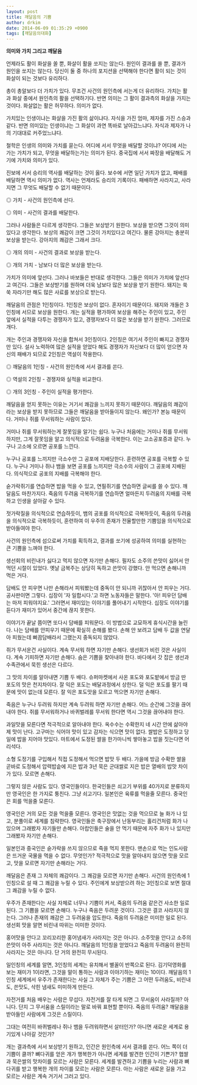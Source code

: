 ```yaml
---
layout: post
title: 깨달음의 기쁨
author: drkim
date: 2014-06-09 01:35:29 +0900
tags: [깨달음의대화]
---
```

**의미와 가치 그리고 깨달음**

  


언제라도 활이 화살을 쏠 뿐, 화살이 활을 쏘지는 않는다. 원인이 결과를 쏠 뿐, 결과가 원인을 쏘지는 않는다. 당신이 둘 중 하나의 포지션을 선택해야 한다면 활이 되는 것이 화살이 되는 것보다 유리하다. 

  


총이 총알보다 더 가치가 있다. 무조건 사건의 원인측에 서는게 더 유리하다. 가치는 활과 화살 중에서 원인측의 활을 선택하기다. 반면 의미는 그 활이 결과측의 화살을 가지는 것이다. 화살없는 활은 허무하다. 의미가 없다. 

  


가치있는 인생이냐는 화살을 가진 활의 삶이냐다. 자식을 가진 엄마, 제자를 가진 스승과 같다. 반면 의미있는 인생이냐는 그 화살이 과연 똑바로 날아갔느냐다. 자식과 제자가 나의 기대대로 커주었느냐다. 

  


철학은 인생의 의미와 가치를 묻는다. 어디에 서서 무엇을 배달할 것이냐? 어디에 서는가는 가치가 되고, 무엇을 배달하는가는 의미가 된다. 중국집에 서서 짜장을 배달해도 거기에 가치와 의미가 있다.

  


진보에 서서 승리의 역사를 배달하는 것이 옳다. 보수에 서면 일단 가치가 없고, 패배를 배달하면 역시 의미가 없다. 역사는 언제라도 승리의 기록이다. 패배하면 사라지고, 사라지면 그 무엇도 배달할 수 없기 때문이다. 

  


◎ 가치 - 사건의 원인측에 선다.   
      
◎ 의미 - 사건의 결과를 배달한다. 

  


그러나 사람들은 다르게 생각한다. 그들은 보상받기 원한다. 보상을 받으면 그것이 의미있다고 생각한다. 보상의 쾌감이 크면 그것이 가치있다고 여긴다. 물론 강아지는 충분히 보상을 받는다. 강아지의 쾌감은 그래서 크다. 

  


◎ 개의 의미 - 사건의 결과로 보상을 받는다.   
      
◎ 개의 가치 - 남보다 더 많은 보상을 받는다.

  


가치가 의미에 앞선다. 그러나 바보들은 반대로 생각한다. 그들은 의미가 가치에 앞선다고 여긴다. 그들은 보상받기를 원하며 더욱 남보다 많은 보상을 받기 원한다. 돼지는 쑥쑥 자라기만 해도 많은 사료를 보상으로 받는다. 

  


깨달음의 관점은 1인칭이다. 1인칭은 보상이 없다. 혼자이기 때문이다. 돼지와 개들은 3인칭에 서므로 보상을 원한다. 개는 실적을 평가하여 보상을 해주는 주인이 있고, 주인 앞에서 실적을 다투는 경쟁자가 있고, 경쟁자보다 더 많은 보상을 받기 원한다. 그러므로 개다. 

  


개는 주인과 경쟁자와 자신을 합쳐서 3인칭이다. 2인칭은 여기서 주인이 빠지고 경쟁자만 있다. 설사 노력하여 많은 실적을 얻었다 해도 경쟁자가 자신보다 더 많이 얻으면 자신의 패배가 되므로 2인칭은 역설이 작용한다. 

  


◎ 깨달음의 1인칭 - 사건의 원인측에 서서 결과를 쏜다.   
      
◎ 역설의 2인칭 - 경쟁자와 실적을 비교한다.   
      
◎ 개의 3인칭 - 주인이 실적을 평가한다. 

  


깨달음을 얻지 못하는 이유는 거기서 쾌감을 느끼지 못하기 때문이다. 깨달음의 쾌감이라는 보상을 받지 못하므로 그들은 깨달음을 받아들이지 않는다. 왜인가? 본능 때문이다. 거미나 쥐를 무서워하는 사람이 있다. 

  


거미나 쥐를 무서워하는게 잘못임을 알기는 쉽다. 누구나 처음에는 거미나 쥐를 무서워 하지만, 그게 잘못임을 알고 의식적으로 두려움을 극복한다. 이는 고소공포증과 같다. 누구나 고소에 오르면 공포를 느낀다. 

  


누구나 공포를 느끼지만 극소수만 그 공포에 지배당한다. 훈련하면 공포를 극복할 수 있다. 누구나 거미나 쥐나 뱀을 보면 공포를 느끼지만 극소수의 사람이 그 공포에 지배된다. 의식적으로 공포의 지배를 극복해야 한다. 

  


숟가락쥐기를 연습하면 밥을 먹을 수 있고, 연필쥐기를 연습하면 글씨를 쓸 수 있다. 깨달음도 마찬가지다. 죽음의 두려움 극복하기를 연습하면 얼마든지 두려움의 지배를 극복하고 인생을 살아갈 수 있다. 

  


젓가락질을 의식적으로 연습하듯이, 뱀의 공포를 의식적으로 극복하듯이, 죽음의 두려움을 의식적으로 극복하듯이, 훈련하여 이 우주의 존재가 전율할만한 기쁨임을 의식적으로 받아들여야 한다. 

  


사건의 원인측에 섬으로써 가치를 획득하고, 결과를 쏘기에 성공하여 의미를 실현하는 큰 기쁨을 느껴야 한다. 

  


생선회의 비린내가 싫다고 먹지 않으면 자기만 손해다. 필자도 소주의 쓴맛이 싫어서 안 먹던 시절이 있었다. 옛날 금복주는 상당히 독하고 쓴맛이 강했다. 안 먹으면 손해니까 먹은 거다. 

  


담배도 안 피우면 나만 손해라서 피워봤는데 중독이 안 되니까 귀찮아서 안 피우는 거다. 공사판이면 그렇다. 십장이 '자 일합시다.'고 하면 노동자들은 말한다. '아! 피우던 담배는 마저 피워야지요.' 그러면서 재미있는 이야기를 풀어내기 시작한다. 십장도 이야기를 듣다가 재미가 있어서 중간에 끊지 못한다. 

  


이야기가 끝날 쯤이면 또다시 담배를 피워문다. 이 방법으로 교묘하게 휴식시간을 늘린다. 나는 담배를 안피우기 때문에 확실히 손해를 봤다. 손해 안 보려고 담배 두 값을 연달아 피웠는데 뻐끔담배라서 그랬는지 중독되지 않았다. 

  


쥐가 무서운건 사실이다. 계속 무서워 하면 자기만 손해다. 생선회가 비린 것은 사실이다. 계속 기피하면 자기만 손해다. 숨은 기쁨을 찾아내야 한다. 바다에서 갓 잡은 생선과 수족관에서 묵힌 생선은 다르다. 

  


그 맛의 차이를 알아내면 기쁨 두 배다. 슈퍼마켓에서 사온 포도와 포도밭에서 방금 딴 포도의 맛은 천지차이다. 잘 익은 포도는 배달과정에서 상한다. 덜 익은 포도를 팔기 때문에 맛이 없는데 모른다. 잘 익은 포도맛을 모르고 먹으면 자기만 손해다. 

  


죽음은 누구나 두려워 하지만 계속 두려워 하면 자기만 손해다. 어느 순간에 그것을 끊어내야 한다. 쥐를 무서워하거나 바퀴벌레를 무서워 한다면 역시 그것을 끊어내야 한다.

  


과일맛을 모른다면 적극적으로 알아내야 한다. 옥수수는 수확한지 네 시간 안에 삶아야 제 맛이 난다. 고구마는 식어야 맛이 있고 감자는 식으면 맛이 없다. 쌀밥은 도정하고 당일에 밥을 지어야 맛있다. 마트에서 도정된 쌀을 한가마니씩 쌓아놓고 밥을 짓는다면 어리석다.

  


소형 도정기를 구입해서 직접 도정해서 먹으면 밥맛 두 배다. 가을에 방금 수확한 쌀을 곧바로 도정해서 압력밥솥에 지은 밥과 3년 묵은 군대쌀로 지은 밥은 열배의 밥맛 차이가 있다. 모르면 손해다.

  


그렇지 않은 사람도 있다. 영국인들이다. 한국인들은 쇠고기 부위를 40가지로 분류하지만 영국인은 한 가지로 퉁친다. 그냥 쇠고기다. 일본인은 육류를 먹을줄 모른다. 중국인은 회를 먹을줄 모른다.

  


영국인은 거의 모든 것을 먹을줄 모른다. 영국인은 맛없는 것을 먹으므로 늘 화가 나 있고, 분풀이로 세계를 침략한다. 영국인들은 축구장에서 난동부리는 홀리건처럼 화가 나 있으며 그래봤자 자기들만 손해다. 아랍인들은 술을 안 먹기 때문에 자주 화가 나 있지만 그래봤자 자기만 손해다. 

  


일본인과 중국인은 숟가락을 쓰지 않으므로 죽을 먹지 못한다. 맨손으로 먹는 인도사람은 뜨거운 국물을 먹을 수 없다. 무엇인가? 적극적으로 맛을 알아내지 않으면 맛을 모르고, 맛을 모르면 자기만 손해라는 거다. 

  


깨달음은 존재 그 자체의 쾌감이다. 그 쾌감을 모르면 자기만 손해다. 사건의 원인측에 1인칭으로 설 때 그 쾌감을 누릴 수 있다. 주인에게 보상받으려 하는 3인칭으로 보면 절대 그 쾌감을 누릴 수 없다. 

  


우주가 존재한다는 사실 자체로 너무나 기쁨이 커서, 죽음의 두려움 같은건 사소한 일로 된다. 그 기쁨을 모르면 손해다. 누구나 죽음은 두려운 것이다. 그것은 결코 사라지지 않는다. 그러나 존재의 쾌감은 그 두려움을 압도한다. 죽음의 두려움은 미미한 일로 된다. 생선회 맛을 알면 비린내 따위는 미미한 것이다. 

  


홍어맛을 안다고 꼬리꼬리한 홍어냄새가 사라지는 것은 아니다. 소주맛을 안다고 소주의 쓴맛이 아주 사라지는 것은 아니다. 깨달음의 1인칭을 얻었다고 죽음의 두려움이 완전히 사라지는 것은 아니다. 단 거의 완전히 무시된다. 

  


일인칭의 세계를 알면, 3인칭의 세계는 유치해서 별꼴이 반쪽으로 된다. 김기덕영화를 보는 재미가 1이라면, 그것을 말이 통하는 사람과 이야기하는 재미는 10이다. 깨달음의 1인칭 세계에서 우주가 존재한다는 사실 그 자체가 주는 기쁨은 그 어떤 두려움도, 비린내도, 쓴맛도, 삭힌 냄새도 미미하게 만든다. 

  


자전거를 처음 배우는 사람은 무섭다. 자전거를 잘 타게 되면 그 무서움이 사라질까? 아니다. 단지 그 무서움을 스릴이라는 말로 바꿔 표현할 뿐이다. 죽음의 두려움? 깨달음을 받아들인 사람에게 그것은 스릴이다. 

  


그대는 여전히 바퀴벌레나 쥐나 뱀을 두려워하면서 살터인가? 아니면 새로운 세계로 용기있게 나아갈 것인가? 

  


개는 결과측에 서서 보상받기 원하고, 인간은 원인측에 서서 결과를 쏜다. 어느 쪽이 더 기쁨이 클까? 뼈다귀를 얻은 개가 행복한가 아니면 세계를 발견한 인간이 기쁜가? 햅쌀과 묵은쌀의 맛차이를 모르는 사람은 모른다. 세계를 발견하고 기쁨을 누리는 사람과 뼈다귀를 받고 행복한 개의 차이를 모르는 사람은 모른다. 아는 사람은 새로운 길을 가고 모르는 사람은 계속 거기서 그러고 있다.